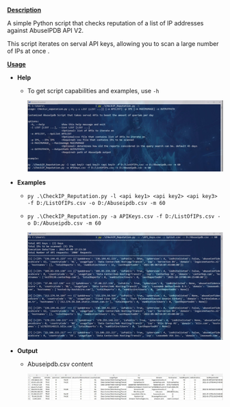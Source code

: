 **<u>Description</u>**

A simple Python script that checks reputation of a list of IP addresses  against AbuseIPDB API V2.

This script iterates on serval API keys, allowing you to scan a large number of IPs at once .

<u>**Usage**</u> 

- **Help**

  - To get script capabilities and examples, use `-h` 

    ![help](https://github.com/Assem-Morad/Prj1/blob/main/Python-Scripts/Check_IPs_Reputations/images/help.jpg)

- **Examples**

  - ```
    py .\CheckIP_Reputation.py -l <api key1> <api key2> <api key3> -f D:/ListOfIPs.csv -o D:/Abuseipdb.csv -m 60
    ```

  - ```
    py .\CheckIP_Reputation.py -a APIKeys.csv -f D:/ListOfIPs.csv -o D:/Abuseipdb.csv -m 60
    ```

    ![execution](https://github.com/Assem-Morad/Prj1/blob/main/Python-Scripts/Check_IPs_Reputations/images/execution.jpg)

- **Output**   

  - Abuseipdb.csv content

    ![results](https://github.com/Assem-Morad/Prj1/blob/main/Python-Scripts/Check_IPs_Reputations/images/results.jpg)

    

  

  



